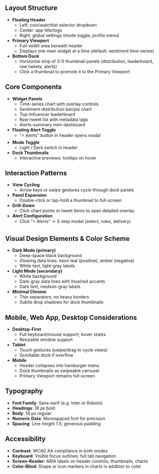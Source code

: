 ## Layout Structure
- **Floating Header**
  - Left: coin/watchlist selector dropdown  
  - Center: app title/logo  
  - Right: global settings (mode toggle, profile menu)  
- **Primary Viewport**
  - Full-width area beneath header  
  - Displays one main widget at a time (default: sentiment time-series)  
- **Bottom Dock**
  - Horizontal strip of 3–5 thumbnail panels (distribution, leaderboard, raw tweets, alerts)  
  - Click a thumbnail to promote it to the Primary Viewport  

## Core Components
- **Widget Panels**
  - Time-series chart with overlay controls  
  - Sentiment-distribution bar/pie chart  
  - Top-influencer leaderboard  
  - Raw-tweet list with metadata tags  
  - Alerts-summary mini-dashboard  
- **Floating Alert Toggle**
  - “⚡ Alerts” button in header opens modal  
- **Mode Toggle**
  - Light / Dark switch in header  
- **Dock Thumbnails**
  - Interactive previews; tooltips on hover  

## Interaction Patterns
- **View Cycling**
  - Arrow keys or swipe gestures cycle through dock panels  
- **Panel Expansion**
  - Double-click or tap-hold a thumbnail to full-screen  
- **Drill-Down**
  - Click chart points or tweet items to open detailed overlay  
- **Alert Configuration**
  - Click “⚡ Alerts” → 3-step modal (select, rules, delivery)  

## Visual Design Elements & Color Scheme
- **Dark Mode (primary)**
  - Deep-space black background  
  - Glowing data lines: neon teal (positive), amber (negative)  
  - White text, light-gray labels  
- **Light Mode (secondary)**
  - White background  
  - Dark-gray data lines with blue/red accents  
  - Dark text, medium-gray labels  
- **Minimal Chrome**
  - Thin separators, no heavy borders  
  - Subtle drop shadows for dock thumbnails  

## Mobile, Web App, Desktop Considerations
- **Desktop-First**
  - Full keyboard/mouse support; hover states  
  - Resizable window support  
- **Tablet**
  - Touch gestures (swipe/drag to cycle views)  
  - Scrollable dock if overflow  
- **Mobile**
  - Header collapses into hamburger menu  
  - Dock thumbnails as swipeable carousel  
  - Primary Viewport remains full-screen  

## Typography
- **Font Family**: Sans-serif (e.g. Inter or Roboto)  
- **Headings**: 18 px bold  
- **Body**: 14 px regular  
- **Numeric Data**: Monospaced font for precision  
- **Spacing**: Line-height 1.5; generous padding  

## Accessibility
- **Contrast**: WCAG AA compliance in both modes  
- **Keyboard**: Visible focus outlines; full tab navigation  
- **Screen-Reader**: ARIA labels on header controls, thumbnails, charts  
- **Color-Blind**: Shape or icon markers in charts in addition to color  
